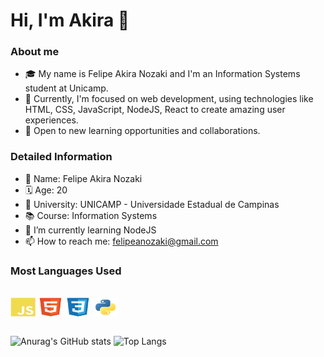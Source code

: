 # Hi, I'm Akira 👋<br>

### About me<br>
- 🎓 My name is Felipe Akira Nozaki and I'm an Information Systems student at Unicamp.
- 🚀 Currently, I'm focused on web development, using technologies like HTML, CSS, JavaScript, NodeJS, React to create amazing user experiences.
- 🌱 Open to new learning opportunities and collaborations.
  
### Detailed Information<br>
- 👤 Name: Felipe Akira Nozaki
- 🗓 Age: 20
- 📖 University: UNICAMP - Universidade Estadual de Campinas
- 📚 Course: Information Systems
- 🌱 I’m currently learning NodeJS
- 📫 How to reach me: felipeanozaki@gmail.com

### Most Languages Used<br>
<div style="display: inline_block"><br>
  <img align="center" alt="Icone JavaScript" height="30" width="40" src="https://raw.githubusercontent.com/devicons/devicon/master/icons/javascript/javascript-plain.svg">
  <img align="center" alt="Icone HTML" height="30" width="40" src="https://raw.githubusercontent.com/devicons/devicon/master/icons/html5/html5-original.svg">
  <img align="center" alt="Icone CSS" height="30" width="40" src="https://raw.githubusercontent.com/devicons/devicon/master/icons/css3/css3-original.svg">
  <img align="center" alt="Icone Python" height="30" width="40" src="https://raw.githubusercontent.com/devicons/devicon/master/icons/python/python-original.svg">
</div>
<br>

![Anurag's GitHub stats](https://github-readme-stats.vercel.app/api?username=felipeakira1&show_icons=true&btheme=dracula)
![Top Langs](https://github-readme-stats.vercel.app/api/top-langs/?username=anuraghazra&layout=compact)

